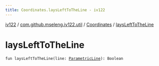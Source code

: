 ```yaml
---
title: Coordinates.laysLeftToTheLine - iv122
---
```


[iv122](../../index.md) / [com.github.mseleng.iv122.util](../index.md) / [Coordinates](index.md) / [laysLeftToTheLine](.)

# laysLeftToTheLine

`fun laysLeftToTheLine(line: `[`ParametricLine`](../-parametric-line/index.md)`): Boolean`